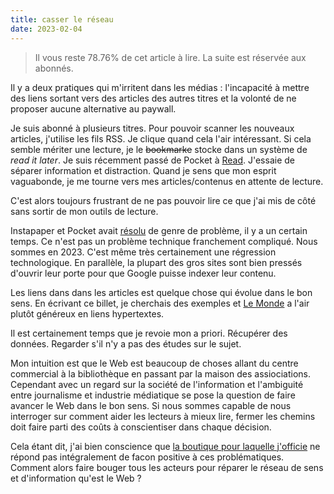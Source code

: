 ```yaml
---
title: casser le réseau
date: 2023-02-04
---
```


> Il vous reste 78.76% de cet article à lire. La suite est réservée aux abonnés.

Il y a deux pratiques qui m'irritent dans les médias :
l'incapacité à mettre des liens sortant vers des articles des autres titres et la volonté de ne proposer aucune alternative au paywall.

Je suis abonné à plusieurs titres.
Pour pouvoir scanner les nouveaux articles, j'utilise les fils RSS.
Je clique quand cela l'air intéressant.
Si cela semble mériter une lecture, je le ~~bookmarke~~ stocke dans un système de *read it later*.
Je suis récemment passé de Pocket à [Read].
J'essaie de séparer information et distraction.
Quand je sens que mon esprit vaguabonde, je me tourne vers mes articles/contenus en attente de lecture.

C'est alors toujours frustrant de ne pas pouvoir lire ce que j'ai mis de côté sans sortir de mon outils de lecture.

Instapaper et Pocket avait [résolu][1] de genre de problème, il y a un certain temps.
Ce n'est pas un problème technique franchement compliqué.
Nous sommes en 2023.
C'est même très certainement une régression technologique.
En parallèle, la plupart des gros sites sont bien pressés d'ouvrir leur porte pour que Google puisse indexer leur contenu.

Les liens dans dans les articles est quelque chose qui évolue dans le bon sens.
En écrivant ce billet, je cherchais des exemples et [Le Monde][lemonde] a l'air plutôt généreux en liens hypertextes.

Il est certainement temps  que je revoie mon a priori.
Récupérer des données.
Regarder s'il n'y a pas des études sur le sujet.

Mon intuition est que le Web est beaucoup de choses allant du centre commercial à la bibliothèque en passant par la maison des assiociations.
Cependant avec un regard sur la société de l'information et l'ambiguité entre journalisme et industrie médiatique se pose la question de faire avancer le Web dans le bon sens.
Si nous sommes capable de nous interroger sur comment aider les lecteurs à mieux lire, fermer les chemins doit faire parti des coûts à conscientiser dans chaque décision.

Cela étant dit, j'ai bien conscience que [la boutique pour laquelle j'officie][mdpt] ne répond pas intégralement de facon positive à ces problématiques.
Comment alors faire bouger tous les acteurs pour réparer le réseau de sens et d'information qu'est le Web ?

[read]: https://read.readwise.io/
[mdpt]: https://mediapart.fr
[lemonde]: https://lemonde.fr

[1]: https://help.getpocket.com/article/1065-saving-from-subscription-based-sites
